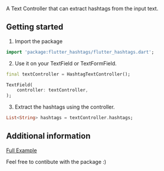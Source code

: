 A Text Controller that can extract hashtags from the input text.

## Getting started

1. Import the package

```dart
import 'package:flutter_hashtags/flutter_hashtags.dart';
```

2. Use it on your TextField or TextFormField.
```dart
final textController = HashtagTextController();
```

```dart
TextField(
    controller: textController,
);
```

3. Extract the hashtags using the controller.

```dart
List<String> hashtags = textController.hashtags;
```

## Additional information

[Full Example](example/main.dart)

Feel free to contibute with the package :)